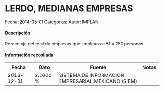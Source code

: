 LERDO, MEDIANAS EMPRESAS
=====

Fecha: 2014-05-01
Categorías: 
Autor: IMPLAN

#### Descripción

Porcentaje del total de empresas que emplean de 51 a 250 personas.

#### Información recopilada

<table class="table table-hover table-bordered">
  <tr><th>Fecha</th><th>Dato</th><th>Fuente</th><th>Notas</th></tr>
  <tr><td>2013-12-31</td><td>3.1600 %</td><td>SISTEMA DE INFORMACION EMPRESARIAL MEXICANO (SIEM)</td><td></td></tr>
</table>
